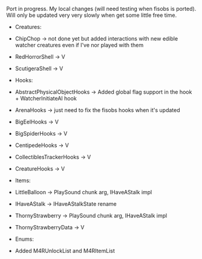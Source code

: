 Port in progress.
My local changes (will need testing when fisobs is ported).
Will only be updated very very slowly when get some little free time.
 - Creatures:
  - ChipChop -> not done yet but added interactions with new edible watcher creatures even if I've nor played with them
  - RedHorrorShell -> V
  - ScutigeraShell -> V

 - Hooks:
  - AbstractPhysicalObjectHooks -> Added global flag support in the hook + WatcherInitiateAI hook
  - ArenaHooks -> just need to fix the fisobs hooks when it's updated
  - BigEelHooks -> V
  - BigSpiderHooks -> V
  - CentipedeHooks -> V
  - CollectiblesTrackerHooks -> V
  - CreatureHooks -> V

 - Items:
  - LittleBalloon -> PlaySound chunk arg, IHaveAStalk impl
  - IHaveAStalk -> IHaveAStalkState rename
  - ThornyStrawberry -> PlaySound chunk arg, IHaveAStalk impl
  - ThornyStrawberryData -> V

 - Enums:
  - Added M4RUnlockList and M4RItemList
